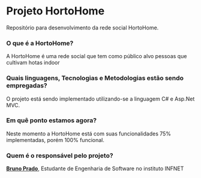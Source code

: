 # Projeto HortoHome

Repositório para desenvolvimento da rede social HortoHome.


### O que é a HortoHome?

A HortoHome é uma rede social que tem como público alvo pessoas que cultivam hotas indoor


### Quais linguagens, Tecnologias e Metodologias estão sendo empregadas?

O projeto está sendo implementado utilizando-se a linguagem C# e Asp.Net MVC. 


### Em quê ponto estamos agora?

Neste momento a HortoHome está com suas funcionalidades 75% implementadas, porém 100% funcional.  

### Quem é o responsável pelo projeto?
**[Bruno Prado](https://github.com/brunovitorprado)**, Estudante de Engenharia de Software no instituto INFNET
